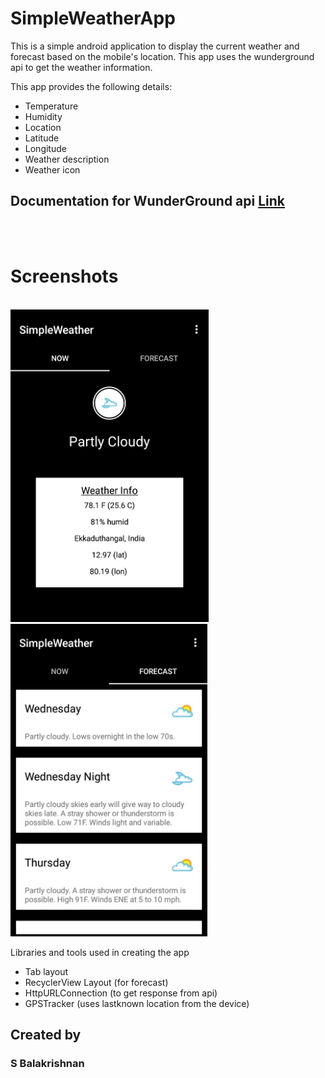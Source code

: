 # SimpleWeatherApp
This is a simple android application to display the current weather and forecast based on the mobile's location.
This app uses the wunderground api to get the weather information.

This app provides the following details:
- Temperature
- Humidity
- Location
- Latitude
- Longitude
- Weather description
- Weather icon

## Documentation for WunderGround api [Link](https://www.wunderground.com/weather/api/d/docs)

<br>
<br>

# Screenshots

<br>
<img src="https://github.com/97balakrishnan/SimpleWeatherApp/blob/master/ScreenShots/ss2.jpg" alt="alt" height="500x" >
<br>
<img src="https://github.com/97balakrishnan/SimpleWeatherApp/blob/master/ScreenShots/ss1.jpg" alt="alt" height="500x" >

Libraries and tools used in creating the app
- Tab layout
- RecyclerView Layout (for forecast)
- HttpURLConnection (to get response from api)
- GPSTracker (uses lastknown location from the device)


## Created by
### S Balakrishnan
